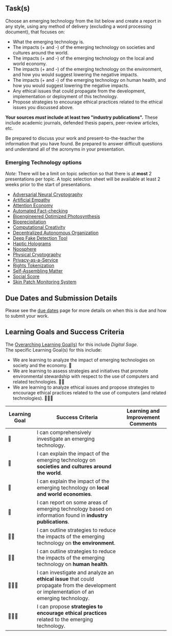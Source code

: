 ## Task(s)

Choose an emerging technology from the list below and create a report in any style, using any method of delivery (excluding a word processing document), that focuses on:
* What the emerging technology is.
* The impacts (+ and -) of the emerging technology on societies and cultures around the world.
* The impacts (+ and -) of the emerging technology on the local and world economy.
* The impacts (+ and -) of the emerging technology on the environment, and how you would suggest lowering the negative impacts.
* The impacts (+ and -) of the emerging technology on human health, and how you would suggest lowering the negative impacts.
* Any ethical issues that could propagate from the development, implementation or deployment of this technology.
* Propose strategies to encourage ethical practices related to the ethical issues you discussed above.

**Your sources _must_ include at least two "industry publications".** These include academic journals, defended thesis papers, peer-review articles, etc.

Be prepared to discuss your work and present-to-the-teacher the information that you have found. Be prepared to answer difficult questions and understand all of the acronyms in your presentation.

### Emerging Technology options
_Note_: There will be a limit on topic selection so that there is at **most** 2 presentations per topic.  A topic selection sheet will be available at least 2 weeks prior to the start of presentations.
* [Adversarial Neural Cryptography](https://viz.envisioning.io/wgs-ai/?c=tech_BG245qqSK4Euo5HEN)
* [Artificial Empathy](https://viz.envisioning.io/wgs/?c=tech_vSnyipQHrkPz9znZR)
* [Attention Economy](https://viz.envisioning.io/wgs-ai/?c=tech_qKap72iPc32GMoL6a)
* [Automated Fact-checking](https://viz.envisioning.io/wgs-ai/?c=tech_nbTj75AgBXCzGWeqg)
* [Bioengineered Optimized Photosynthesis](https://viz.envisioning.io/wgs-agri/?c=tech_srpgMxWLvQTE6vK5k)
* [Bioprecipitation](https://viz.envisioning.io/wgs-agri/?c=tech_max7Z8ZAShuCfvBSr)
* [Computational Creativity](https://viz.envisioning.io/wgs-ai/?c=tech_MkoDq6PiDWnbEGKCn)
* [Decentralized Autonomous Organization](https://viz.envisioning.io/wgs-ai/?c=tech_33tZAKxvCYxNCx2yi)
* [Deep Fake Detection Tool](https://viz.envisioning.io/wgs-ai/?c=tech_n68jEYvNoobvduoSL)
* [Haptic Holograms](https://viz.envisioning.io/neuromancer/?c=tech_t19)
* [Noosphere](https://viz.envisioning.io/wgs-ai/?c=tech_RPahyPmFNi7eXTniH)
* [Physical Cryptography](https://viz.envisioning.io/wgs-citizenship/?c=tech_SQSyATzx8mES9qAjs)
* [Privacy-as-a-Service](https://viz.envisioning.io/neuromancer/?c=tech_t39)
* [Rights Tokenization](https://viz.envisioning.io/wgs-citizenship/?c=tech_k2jndQY6MAoPdL9oy)
* [Self-Assembling Matter](https://viz.envisioning.io/wgs-ai/?c=tech_ifxetX62kH7TrhsKZ)
* [Social Score](https://viz.envisioning.io/wgs/?c=tech_SZmGFBRuoPzt8onJw)
* [Skin Patch Monitoring System](https://viz.envisioning.io/wgs/?c=tech_sxouf99LW82u5LJDA)

## Due Dates and Submission Details

Please see the [due dates](./Due-Dates-and-Submission-Details) page for more details on when this is due and how to submit your work.

## Learning Goals and Success Criteria

The [Overarching Learning Goal(s)](./images/ICS4U.jpg) for this include _Digital Sage_.  
The specific Learning Goal(s) for this include:
  * We are learning to analyze the impact of emerging technologies on society and the economy. &#x1F4D7;
  * We are learning to assess strategies and initiatives that promote environmental stewardship with respect to the use of computers and related technologies. &#x1F4D7;&#x1F4D7;
  * We are learning to analyze ethical issues and propose strategies to encourage ethical practices related to the use of computers (and related technologies). &#x1F4D7;&#x1F4D7;&#x1F4D7;

| Learning Goal | Success Criteria  | Learning and Improvement Comments |
| ------------- | ----------------- | --------------------------------- |
| &#x1F4D7;     | I can comprehensively investigate an emerging technology. | |
| &#x1F4D7;     | I can explain the impact of the emerging technology on **societies and cultures around the world**. | |
| &#x1F4D7;     | I can explain the impact of the emerging technology on **local and world economies**. | |
| &#x1F4D7;     | I can report on some areas of emerging technology based on information found in **industry publications**. | |
| &#x1F4D7;&#x1F4D7; | I can outline strategies to reduce the impacts of the emerging technology on **the environment**. | |
| &#x1F4D7;&#x1F4D7; | I can outline strategies to reduce the impacts of the emerging technology on **human health**. | |
| &#x1F4D7;&#x1F4D7;&#x1F4D7; | I can investigate and analyze an **ethical issue** that could propagate from the development or implementation of an emerging technology. | |
| &#x1F4D7;&#x1F4D7;&#x1F4D7; | I can propose **strategies to encourage ethical practices** related to the emerging technology. | |